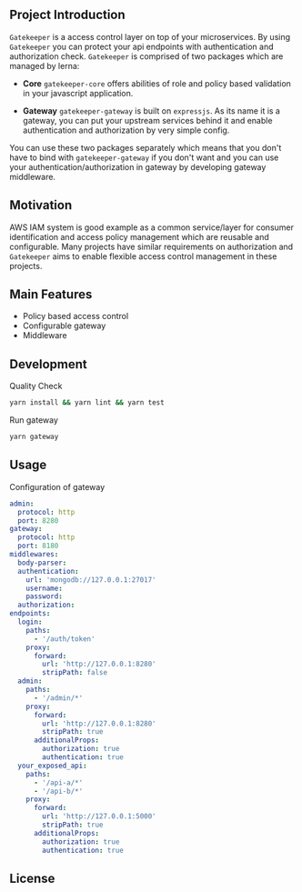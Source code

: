 ## Project Introduction 
`Gatekeeper` is a access control layer on top of your microservices. 
By using `Gatekeeper` you can protect your api endpoints with authentication and authorization check.
`Gatekeeper` is comprised of two packages which are managed by lerna:
- **Core**
`gatekeeper-core` offers abilities of role and policy based validation in your javascript application.

- **Gateway** 
`gatekeeper-gateway` is built on `expressjs`. As its name it is a gateway, you can put your upstream services behind it
and enable authentication and authorization by very simple config.

You can use these two packages separately which means that you don't have to bind with `gatekeeper-gateway` if you don't want
and you can use your authentication/authorization in gateway by developing gateway middleware.


## Motivation
AWS IAM system is good example as a common service/layer for consumer identification and access policy management which are reusable
and configurable. Many projects have similar requirements on authorization and `Gatekeeper` aims to enable flexible access control management
in these projects.

## Main Features
- Policy based access control
- Configurable gateway
- Middleware

## Development
Quality Check
```bash
yarn install && yarn lint && yarn test
```
Run gateway
```bash
yarn gateway
```

## Usage
Configuration of gateway
```yml
admin:
  protocol: http
  port: 8280
gateway:
  protocol: http
  port: 8180
middlewares:
  body-parser:
  authentication:
    url: 'mongodb://127.0.0.1:27017'
    username:
    password:
  authorization:
endpoints:
  login:
    paths:
      - '/auth/token'
    proxy:
      forward:
        url: 'http://127.0.0.1:8280'
        stripPath: false
  admin:
    paths:
      - '/admin/*'
    proxy:
      forward:
        url: 'http://127.0.0.1:8280'
        stripPath: true
      additionalProps:
        authorization: true
        authentication: true
  your_exposed_api:
    paths:
      - '/api-a/*'
      - '/api-b/*'
    proxy:
      forward:
        url: 'http://127.0.0.1:5000'
        stripPath: true
      additionalProps:
        authorization: true
        authentication: true
```

## License
